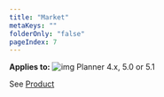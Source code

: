 ```yaml
---
title: "Market"
metaKeys: ""
folderOnly: "false"
pageIndex: 7
---
```


**Applies to:** ![img](https://profitbasedocs.blob.core.windows.net/icons/yes-icon.png) Planner 4.x, 5.0 or 5.1

See [Product](/planner/workbooks/data-management/dimensions-and-currency-exchange-rates/product)
